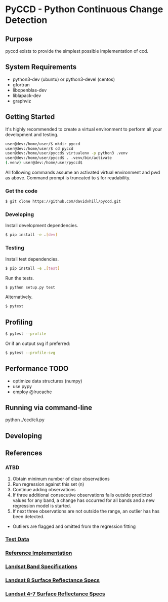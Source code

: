 # PyCCD - Python Continuous Change Detection

## Purpose
pyccd exists to provide the simplest possible implementation of ccd.


## System Requirements
* python3-dev (ubuntu) or python3-devel (centos)
* gfortran
* libopenblas-dev
* liblapack-dev
* graphviz


## Getting Started
It's highly recommended to create a virtual environment to perform all
your development and testing.
```bash
user@dev:/home/user/$ mkdir pyccd
user@dev:/home/user/$ cd pyccd
user@dev:/home/user/pyccd$ virtualenv -p python3 .venv
user@dev:/home/user/pyccd$ . .venv/bin/activate
(.venv) user@dev:/home/user/pyccd$
```

All following commands assume an activated virtual environment and pwd as above.  Command prompt is truncated to ```$``` for readability.


### Get the code
```bash
$ git clone https://github.com/davidvhill/pyccd.git
```

### Developing
Install development dependencies.
```bash
$ pip install -e .[dev]
```

### Testing
Install test dependencies.
```bash
$ pip install -e .[test]
```

Run the tests.
```bash
$ python setup.py test
```

Alternatively.
```bash
$ pytest
```

## Profiling
```bash
$ pytest --profile
```

Or if an output svg if preferred:
```bash
$ pytest --profile-svg
```

## Performance TODO
* optimize data structures (numpy)
* use pypy
* employ @lrucache

## Running via command-line
python ./ccd/cli.py

## Developing


## References

### ATBD
1. Obtain minimum number of clear observations
2. Run regression against this set (n)
3. Continue adding observations
4. If three additional consecutive observations falls outside predicted
   values for any band, a change has occurred for all bands
   and a new regression model is started.
5. If next three observations are not outside the range, an outlier has
    has been detected.

* Outliers are flagged and omitted from the regression fitting

### [Test Data](docs/TestData.md)

### [Reference Implementation](https://github.com/USGS-EROS/matlab-ccdc/blob/master/TrendSeasonalFit_v12_30ARDLine.m)

### [Landsat Band Specifications](http://landsat.usgs.gov/band_designations_landsat_satellites.php)

### [Landsat 8 Surface Reflectance Specs](http://landsat.usgs.gov/documents/provisional_lasrc_product_guide.pdf)

### [Landsat 4-7 Surface Reflectance Specs](http://landsat.usgs.gov/documents/cdr_sr_product_guide.pdf)
